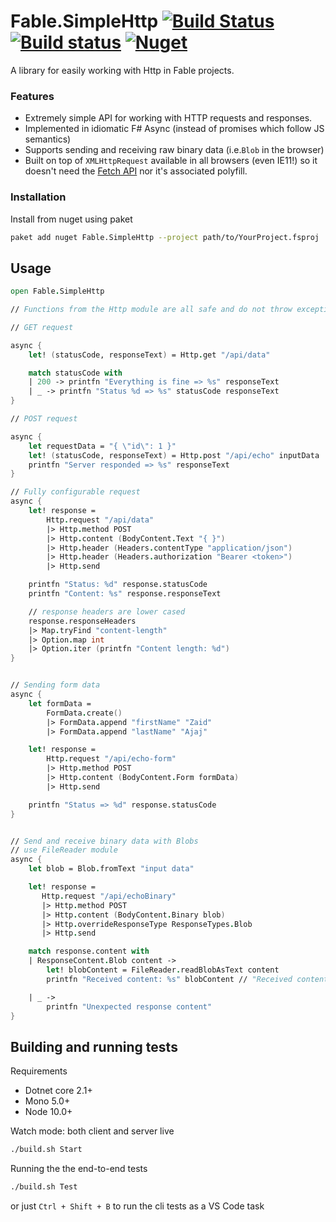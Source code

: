 # Fable.SimpleHttp [![Build Status](https://travis-ci.org/Zaid-Ajaj/Fable.SimpleHttp.svg?branch=master)](https://travis-ci.org/Zaid-Ajaj/Fable.SimpleHttp) [![Build status](https://ci.appveyor.com/api/projects/status/fgbd40ahcyrec5uw?svg=true)](https://ci.appveyor.com/project/Zaid-Ajaj/fable-simplehttp) [![Nuget](https://img.shields.io/nuget/v/Fable.SimpleHttp.svg?maxAge=0&colorB=brightgreen)](https://www.nuget.org/packages/Fable.SimpleHttp)

A library for easily working with Http in Fable projects.

### Features

 - Extremely simple API for working with HTTP requests and responses.
 - Implemented in idiomatic F# Async (instead of promises which follow JS semantics)
 - Supports sending and receiving raw binary data (i.e.`Blob` in the browser)
 - Built on top of `XMLHttpRequest` available in all browsers (even IE11!) so it doesn't need the [Fetch API](https://developer.mozilla.org/en-US/docs/Web/API/Fetch_API) nor it's associated polyfill.

### Installation
Install from nuget using paket
```sh
paket add nuget Fable.SimpleHttp --project path/to/YourProject.fsproj
```

## Usage
```fs
open Fable.SimpleHttp

// Functions from the Http module are all safe and do not throw exceptions

// GET request

async {
    let! (statusCode, responseText) = Http.get "/api/data"

    match statusCode with
    | 200 -> printfn "Everything is fine => %s" responseText
    | _ -> printfn "Status %d => %s" statusCode responseText
}

// POST request

async {
    let requestData = "{ \"id\": 1 }"
    let! (statusCode, responseText) = Http.post "/api/echo" inputData
    printfn "Server responded => %s" responseText
}

// Fully configurable request
async {
    let! response =
        Http.request "/api/data"
        |> Http.method POST
        |> Http.content (BodyContent.Text "{ }")
        |> Http.header (Headers.contentType "application/json")
        |> Http.header (Headers.authorization "Bearer <token>")
        |> Http.send

    printfn "Status: %d" response.statusCode
    printfn "Content: %s" response.responseText

    // response headers are lower cased
    response.responseHeaders
    |> Map.tryFind "content-length"
    |> Option.map int
    |> Option.iter (printfn "Content length: %d")
}


// Sending form data
async {
    let formData =
        FormData.create()
        |> FormData.append "firstName" "Zaid"
        |> FormData.append "lastName" "Ajaj"

    let! response =
        Http.request "/api/echo-form"
        |> Http.method POST
        |> Http.content (BodyContent.Form formData)
        |> Http.send

    printfn "Status => %d" response.statusCode
}


// Send and receive binary data with Blobs
// use FileReader module
async {
    let blob = Blob.fromText "input data"

    let! response =
       Http.request "/api/echoBinary"
       |> Http.method POST
       |> Http.content (BodyContent.Binary blob)
       |> Http.overrideResponseType ResponseTypes.Blob
       |> Http.send

    match response.content with
    | ResponseContent.Blob content ->
        let! blobContent = FileReader.readBlobAsText content
        printfn "Received content: %s" blobContent // "Received content: input data"

    | _ ->
        printfn "Unexpected response content"
}
```

## Building and running tests
Requirements

 - Dotnet core 2.1+
 - Mono 5.0+
 - Node 10.0+


Watch mode: both client and server live
```sh
./build.sh Start
```
Running the the end-to-end tests
```sh
./build.sh Test
```
or just `Ctrl + Shift + B` to run the cli tests as a VS Code task